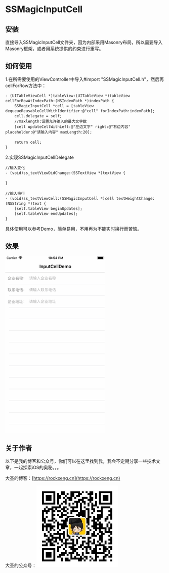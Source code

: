 # SSMagicInputCell
## 安装
直接导入SSMagicInputCell文件夹，因为内部采用Masonry布局，所以需要导入Masonry框架，或者用系统提供的约束进行重写。
## 如何使用
1.在所需要使用的ViewController中导入#import "SSMagicInputCell.h"，然后再cellForRow方法中：
```
- (UITableViewCell *)tableView:(UITableView *)tableView cellForRowAtIndexPath:(NSIndexPath *)indexPath {
    SSMagicInputCell *cell = [tableView dequeueReusableCellWithIdentifier:@"cell" forIndexPath:indexPath];
    cell.delegate = self;
    //maxlength:设置允许输入的最大文字数
    [cell updateCellWithLeft:@"左边文字" right:@"右边内容" placeholder:@"请输入内容" maxLength:20];
    
    return cell;
}
```
2.实现SSMagicInputCellDelegate
```
//输入变化
- (void)ss_textViewDidChange:(SSTextView *)textView {
    
}

//输入换行
- (void)ss_textViewCell:(SSMagicInputCell *)cell textHeightChange:(NSString *)text {
    [self.tableView beginUpdates];
    [self.tableView endUpdates];
}
```
具体使用可以参考Demo，简单易用，不用再为不能实时换行而苦恼。
## 效果
![image](https://github.com/RockXeng/SSMagicInputCell/blob/master/DemoGif/demoGif.gif)

## 关于作者
以下是我的博客和公众号，你们可以在这里找到我，我会不定期分享一些技术文章，一起探索iOS的奥秘。。。

大圣的博客：[https://rockxeng.cn](https://rockxeng.cn)

大圣的公众号：![image](https://github.com/RockXeng/SSMagicInputCell/blob/master/DemoGif/gzh.jpg)
